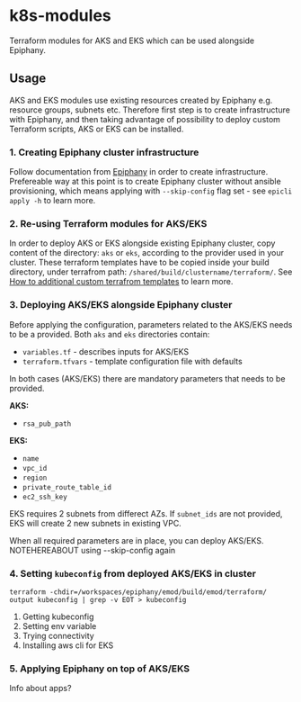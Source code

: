 # k8s-modules

Terraform modules for AKS and EKS which can be used alongside Epiphany.

## Usage

AKS and EKS modules use existing resources created by Epiphany e.g. resource groups, subnets etc. Therefore first step is to create infrastructure with Epiphany, and then taking advantage of possibility to deploy custom Terraform scripts, AKS or EKS can be installed.

### 1. Creating Epiphany cluster infrastructure

Follow documentation from [Epiphany](https://github.com/epiphany-platform/epiphany) in order to create infrastructure.
Prefereable way at this point is to create Epiphany cluster without ansible provisioning, which means applying with `--skip-config` flag set - see `epicli apply -h` to learn more.

### 2. Re-using Terraform modules for AKS/EKS

In order to deploy AKS or EKS alongside existing Epiphany cluster, copy content of the directory: `aks` or `eks`, according to the provider used in your cluster. These terraform templates have to be copied inside your build directory, under terrafrom path: `/shared/build/clustername/terraform/`.
See [How to additional custom terrafrom templates](https://github.com/epiphany-platform/epiphany/blob/develop/docs/home/howto/CLUSTER.md#how-to-additional-custom-terraform-templates) to learn more.

### 3. Deploying AKS/EKS alongside Epiphany cluster

Before applying the configuration, parameters related to the AKS/EKS needs to be a provided.
Both `aks` and `eks` directories contain:

- `variables.tf` - describes inputs for AKS/EKS
- `terraform.tfvars` - template configuration file with defaults

In both cases (AKS/EKS) there are mandatory parameters that needs to be provided.

**AKS:**

- `rsa_pub_path`

**EKS:**

- `name`
- `vpc_id`
- `region`
- `private_route_table_id`
- `ec2_ssh_key`

EKS requires 2 subnets from differect AZs. If `subnet_ids` are not provided, EKS will create 2 new subnets in existing VPC.

When all required parameters are in place, you can deploy AKS/EKS. NOTEHEREABOUT using --skip-config again

### 4. Setting `kubeconfig` from deployed AKS/EKS in cluster

`terraform -chdir=/workspaces/epiphany/emod/build/emod/terraform/ output kubeconfig | grep -v EOT > kubeconfig`
1. Getting kubeconfig
2. Setting env variable
3. Trying connectivity
4. Installing aws cli for EKS

### 5. Applying Epiphany on top of AKS/EKS

Info about apps?